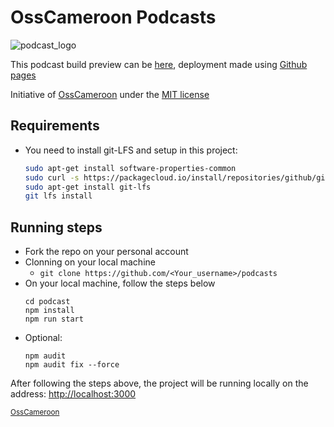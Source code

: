 # OssCameroon Podcasts
![podcast_logo](https://user-images.githubusercontent.com/71908316/162823953-f69840a1-d47d-4d01-adb6-5722483770a0.png)

This podcast build preview can be [here](https://go-records.me/podcasts), deployment made using [Github pages](https://pages.github.com/)

Initiative of [OssCameroon](https://osscameroon.com/) under the [MIT license](https://opensource.org/licenses/MIT)

## Requirements

- You need to install git-LFS and setup in this project:
    ```bash
    sudo apt-get install software-properties-common
    sudo curl -s https://packagecloud.io/install/repositories/github/git-lfs/script.deb.sh | sudo bash*
    sudo apt-get install git-lfs
    git lfs install
    ```

## Running steps

- Fork the repo on your personal account
- Clonning on your local machine
  - `git clone https://github.com/<Your_username>/podcasts`
- On your local machine, follow the steps below
  ``` 
  cd podcast
  npm install
  npm run start
  ```
- Optional:
  ```
  npm audit
  npm audit fix --force
  ```
 
 After following the steps above, the project will be running locally on the address: [http://localhost:3000](http://localhost:3000)
 
 <sub>[OssCameroon](https://github.com/osscameroon)</sub>

